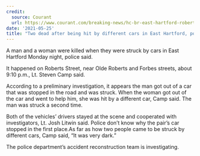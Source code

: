 ```yaml
---
credit:
  source: Courant
  url: https://www.courant.com/breaking-news/hc-br-east-hartford-roberts-street-two-die-hit-by-cars-pedestrians-20210525-ybklau3gxjhyhfh2bq6buhe5zq-story.html?int=lat_digitaladshouse_bx-modal_acquisition-subscriber_ngux_display-ad-interstitial_bx-bonus-story_______
date: '2021-05-25'
title: "Two dead after being hit by different cars in East Hartford, police say"
---
```

A man and a woman were killed when they were struck by cars in East Hartford Monday night, police said.

It happened on Roberts Street, near Olde Roberts and Forbes streets, about 9:10 p.m., Lt. Steven Camp said.

According to a preliminary investigation, it appears the man got out of a car that was stopped in the road and was struck. When the woman got out of the car and went to help him, she was hit by a different car, Camp said. The man was struck a second time.

Both of the vehicles’ drivers stayed at the scene and cooperated with investigators, Lt. Josh Litwin said. Police don’t know why the pair’s car stopped in the first place.As far as how two people came to be struck by different cars, Camp said, “It was very dark.”

The police department’s accident reconstruction team is investigating.
